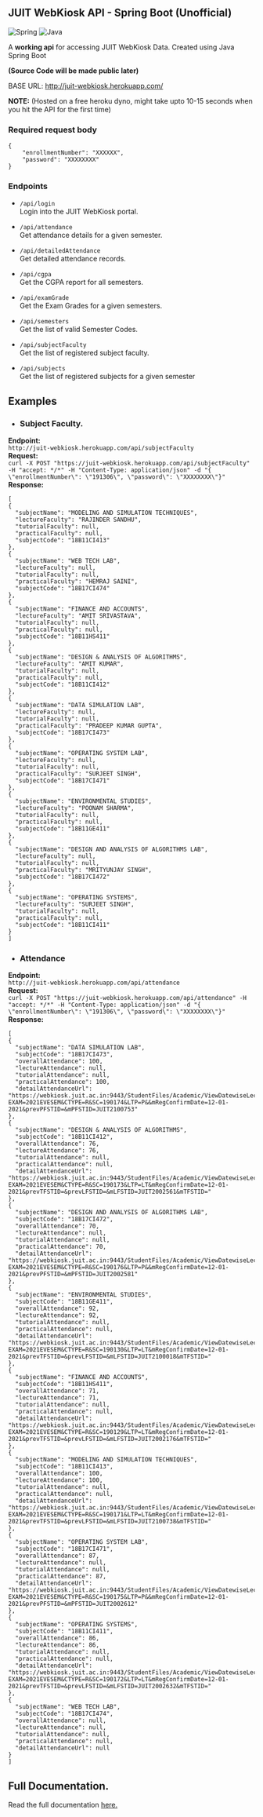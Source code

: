 

## JUIT WebKiosk API - Spring Boot (Unofficial)

<img alt="Spring" src="https://img.shields.io/badge/spring-%236DB33F.svg?style=for-the-badge&logo=spring&logoColor=white"/> <img alt="Java" src="https://img.shields.io/badge/java-%23ED8B00.svg?style=for-the-badge&logo=java&logoColor=white"/>

A __working api__ for accessing JUIT WebKiosk Data. Created using Java Spring Boot        


**(Source Code will be made public later)**       


BASE URL: http://juit-webkiosk.herokuapp.com/    

**NOTE:**
(Hosted on a free heroku dyno, might take upto 10-15 seconds when you hit the API for the first time)

### Required request body
```
{
    "enrollmentNumber": "XXXXXX",
    "password": "XXXXXXXX"
}
```

### Endpoints

* ```/api/login```    
  Login into the JUIT WebKiosk portal.
  

* ```/api/attendance```    
  Get attendance details for a given semester.
  

* ```/api/detailedAttendance```   
  Get detailed attendance records.
  

* ```/api/cgpa```   
  Get the CGPA report for all semesters.
  

* ```/api/examGrade```    
  Get the Exam Grades for a given semesters.
  

* ```/api/semesters```    
  Get the list of valid Semester Codes.
  

* ```/api/subjectFaculty```   
  Get the list of registered subject faculty.
  
  
* ```/api/subjects```   
  Get the list of registered subjects for a given semester


## Examples

- ### Subject Faculty.
**Endpoint:**      
```http://juit-webkiosk.herokuapp.com/api/subjectFaculty```      
**Request:**     
 ```curl -X POST "https://juit-webkiosk.herokuapp.com/api/subjectFaculty" -H "accept: */*" -H "Content-Type: application/json" -d "{ \"enrollmentNumber\": \"191306\", \"password\": \"XXXXXXXX\"}"```           
**Response:**
  ```
  [
  {
    "subjectName": "MODELING AND SIMULATION TECHNIQUES",
    "lectureFaculty": "RAJINDER SANDHU",
    "tutorialFaculty": null,
    "practicalFaculty": null,
    "subjectCode": "18B11CI413"
  },
  {
    "subjectName": "WEB TECH LAB",
    "lectureFaculty": null,
    "tutorialFaculty": null,
    "practicalFaculty": "HEMRAJ SAINI",
    "subjectCode": "18B17CI474"
  },
  {
    "subjectName": "FINANCE AND ACCOUNTS",
    "lectureFaculty": "AMIT SRIVASTAVA",
    "tutorialFaculty": null,
    "practicalFaculty": null,
    "subjectCode": "18B11HS411"
  },
  {
    "subjectName": "DESIGN & ANALYSIS OF ALGORITHMS",
    "lectureFaculty": "AMIT KUMAR",
    "tutorialFaculty": null,
    "practicalFaculty": null,
    "subjectCode": "18B11CI412"
  },
  {
    "subjectName": "DATA SIMULATION LAB",
    "lectureFaculty": null,
    "tutorialFaculty": null,
    "practicalFaculty": "PRADEEP KUMAR GUPTA",
    "subjectCode": "18B17CI473"
  },
  {
    "subjectName": "OPERATING SYSTEM LAB",
    "lectureFaculty": null,
    "tutorialFaculty": null,
    "practicalFaculty": "SURJEET SINGH",
    "subjectCode": "18B17CI471"
  },
  {
    "subjectName": "ENVIRONMENTAL STUDIES",
    "lectureFaculty": "POONAM SHARMA",
    "tutorialFaculty": null,
    "practicalFaculty": null,
    "subjectCode": "18B11GE411"
  },
  {
    "subjectName": "DESIGN AND ANALYSIS OF ALGORITHMS LAB",
    "lectureFaculty": null,
    "tutorialFaculty": null,
    "practicalFaculty": "MRITYUNJAY SINGH",
    "subjectCode": "18B17CI472"
  },
  {
    "subjectName": "OPERATING SYSTEMS",
    "lectureFaculty": "SURJEET SINGH",
    "tutorialFaculty": null,
    "practicalFaculty": null,
    "subjectCode": "18B11CI411"
  }
]
  ```

- ### Attendance
**Endpoint:**      
```http://juit-webkiosk.herokuapp.com/api/attendance```  
**Request:**       
 ```curl -X POST "https://juit-webkiosk.herokuapp.com/api/attendance" -H "accept: */*" -H "Content-Type: application/json" -d "{ \"enrollmentNumber\": \"191306\", \"password\": \"XXXXXXXX\"}"```       
**Response:**       
  ```
  [
  {
    "subjectName": "DATA SIMULATION LAB",
    "subjectCode": "18B17CI473",
    "overallAttendance": 100,
    "lectureAttendance": null,
    "tutorialAttendance": null,
    "practicalAttendance": 100,
    "detailAttendanceUrl": "https://webkiosk.juit.ac.in:9443/StudentFiles/Academic/ViewDatewiseLecAttendance.jsp?EXAM=2021EVESEM&CTYPE=R&SC=190174&LTP=P&&mRegConfirmDate=12-01-2021&prevPFSTID=&mPFSTID=JUIT2100753"
  },
  {
    "subjectName": "DESIGN & ANALYSIS OF ALGORITHMS",
    "subjectCode": "18B11CI412",
    "overallAttendance": 76,
    "lectureAttendance": 76,
    "tutorialAttendance": null,
    "practicalAttendance": null,
    "detailAttendanceUrl": "https://webkiosk.juit.ac.in:9443/StudentFiles/Academic/ViewDatewiseLecAttendance.jsp?EXAM=2021EVESEM&CTYPE=R&SC=190173&LTP=LT&mRegConfirmDate=12-01-2021&prevTFSTID=&prevLFSTID=&mLFSTID=JUIT2002561&mTFSTID="
  },
  {
    "subjectName": "DESIGN AND ANALYSIS OF ALGORITHMS LAB",
    "subjectCode": "18B17CI472",
    "overallAttendance": 70,
    "lectureAttendance": null,
    "tutorialAttendance": null,
    "practicalAttendance": 70,
    "detailAttendanceUrl": "https://webkiosk.juit.ac.in:9443/StudentFiles/Academic/ViewDatewiseLecAttendance.jsp?EXAM=2021EVESEM&CTYPE=R&SC=190176&LTP=P&&mRegConfirmDate=12-01-2021&prevPFSTID=&mPFSTID=JUIT2002581"
  },
  {
    "subjectName": "ENVIRONMENTAL STUDIES",
    "subjectCode": "18B11GE411",
    "overallAttendance": 92,
    "lectureAttendance": 92,
    "tutorialAttendance": null,
    "practicalAttendance": null,
    "detailAttendanceUrl": "https://webkiosk.juit.ac.in:9443/StudentFiles/Academic/ViewDatewiseLecAttendance.jsp?EXAM=2021EVESEM&CTYPE=R&SC=190130&LTP=LT&mRegConfirmDate=12-01-2021&prevTFSTID=&prevLFSTID=&mLFSTID=JUIT2100018&mTFSTID="
  },
  {
    "subjectName": "FINANCE AND ACCOUNTS",
    "subjectCode": "18B11HS411",
    "overallAttendance": 71,
    "lectureAttendance": 71,
    "tutorialAttendance": null,
    "practicalAttendance": null,
    "detailAttendanceUrl": "https://webkiosk.juit.ac.in:9443/StudentFiles/Academic/ViewDatewiseLecAttendance.jsp?EXAM=2021EVESEM&CTYPE=R&SC=190129&LTP=LT&mRegConfirmDate=12-01-2021&prevTFSTID=&prevLFSTID=&mLFSTID=JUIT2002176&mTFSTID="
  },
  {
    "subjectName": "MODELING AND SIMULATION TECHNIQUES",
    "subjectCode": "18B11CI413",
    "overallAttendance": 100,
    "lectureAttendance": 100,
    "tutorialAttendance": null,
    "practicalAttendance": null,
    "detailAttendanceUrl": "https://webkiosk.juit.ac.in:9443/StudentFiles/Academic/ViewDatewiseLecAttendance.jsp?EXAM=2021EVESEM&CTYPE=R&SC=190171&LTP=LT&mRegConfirmDate=12-01-2021&prevTFSTID=&prevLFSTID=&mLFSTID=JUIT2100738&mTFSTID="
  },
  {
    "subjectName": "OPERATING SYSTEM LAB",
    "subjectCode": "18B17CI471",
    "overallAttendance": 87,
    "lectureAttendance": null,
    "tutorialAttendance": null,
    "practicalAttendance": 87,
    "detailAttendanceUrl": "https://webkiosk.juit.ac.in:9443/StudentFiles/Academic/ViewDatewiseLecAttendance.jsp?EXAM=2021EVESEM&CTYPE=R&SC=190175&LTP=P&&mRegConfirmDate=12-01-2021&prevPFSTID=&mPFSTID=JUIT2002612"
  },
  {
    "subjectName": "OPERATING SYSTEMS",
    "subjectCode": "18B11CI411",
    "overallAttendance": 86,
    "lectureAttendance": 86,
    "tutorialAttendance": null,
    "practicalAttendance": null,
    "detailAttendanceUrl": "https://webkiosk.juit.ac.in:9443/StudentFiles/Academic/ViewDatewiseLecAttendance.jsp?EXAM=2021EVESEM&CTYPE=R&SC=190172&LTP=LT&mRegConfirmDate=12-01-2021&prevTFSTID=&prevLFSTID=&mLFSTID=JUIT2002632&mTFSTID="
  },
  {
    "subjectName": "WEB TECH LAB",
    "subjectCode": "18B17CI474",
    "overallAttendance": null,
    "lectureAttendance": null,
    "tutorialAttendance": null,
    "practicalAttendance": null,
    "detailAttendanceUrl": null
  }
]
  ```

## Full Documentation.

Read the full documentation [here.](http://juit-webkiosk.herokuapp.com/)  

